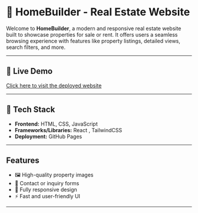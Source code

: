 # 🏡 HomeBuilder - Real Estate Website

Welcome to **HomeBuilder**, a modern and responsive real estate website built to showcase properties for sale or rent. It offers users a seamless browsing experience with features like property listings, detailed views, search filters, and more.

---

## 🚀 Live Demo

 [Click here to visit the deployed website](https://mujeebkhan3771.github.io/HomeBuilder/)  

---

## 🧰 Tech Stack

- **Frontend:** HTML, CSS, JavaScript  
- **Frameworks/Libraries:** React , TailwindCSS    
- **Deployment:** GitHub Pages 
---

##  Features

- 🖼️ High-quality property images
- 📝 Contact or inquiry forms
- 📱 Fully responsive design
- ⚡ Fast and user-friendly UI

---

